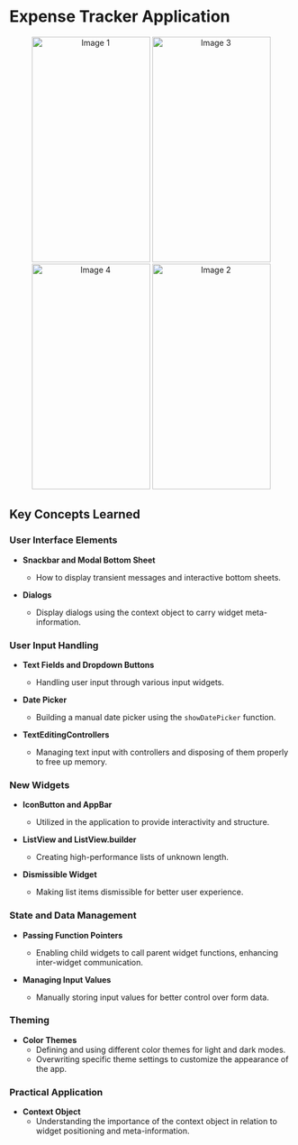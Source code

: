 # Expense Tracker Application

<p align="center">
  <img src="./screenshots/Captura de ecrã 2024-07-13 114205.png" alt="Image 1" width="210" height="400"/>
  <img src="./screenshots/Captura de ecrã 2024-07-13 115525.png" alt="Image 3" width="210" height="400"/>
  <img src="./screenshots/Captura de ecrã 2024-07-13 120620.png" alt="Image 4" width="210" height="400"/>
  <img src="./screenshots/Captura de ecrã 2024-07-13 115021.png" alt="Image 2" width="210" height="400"/>
</p>

## Key Concepts Learned

### User Interface Elements

- **Snackbar and Modal Bottom Sheet**
  - How to display transient messages and interactive bottom sheets.

- **Dialogs**
  - Display dialogs using the context object to carry widget meta-information.

### User Input Handling

- **Text Fields and Dropdown Buttons**
  - Handling user input through various input widgets.

- **Date Picker**
  - Building a manual date picker using the `showDatePicker` function.

- **TextEditingControllers**
  - Managing text input with controllers and disposing of them properly to free up memory.

### New Widgets

- **IconButton and AppBar**
  - Utilized in the application to provide interactivity and structure.

- **ListView and ListView.builder**
  - Creating high-performance lists of unknown length.

- **Dismissible Widget**
  - Making list items dismissible for better user experience.

### State and Data Management

- **Passing Function Pointers**
  - Enabling child widgets to call parent widget functions, enhancing inter-widget communication.

- **Managing Input Values**
  - Manually storing input values for better control over form data.

### Theming

- **Color Themes**
  - Defining and using different color themes for light and dark modes.
  - Overwriting specific theme settings to customize the appearance of the app.

### Practical Application

- **Context Object**
  - Understanding the importance of the context object in relation to widget positioning and meta-information.
